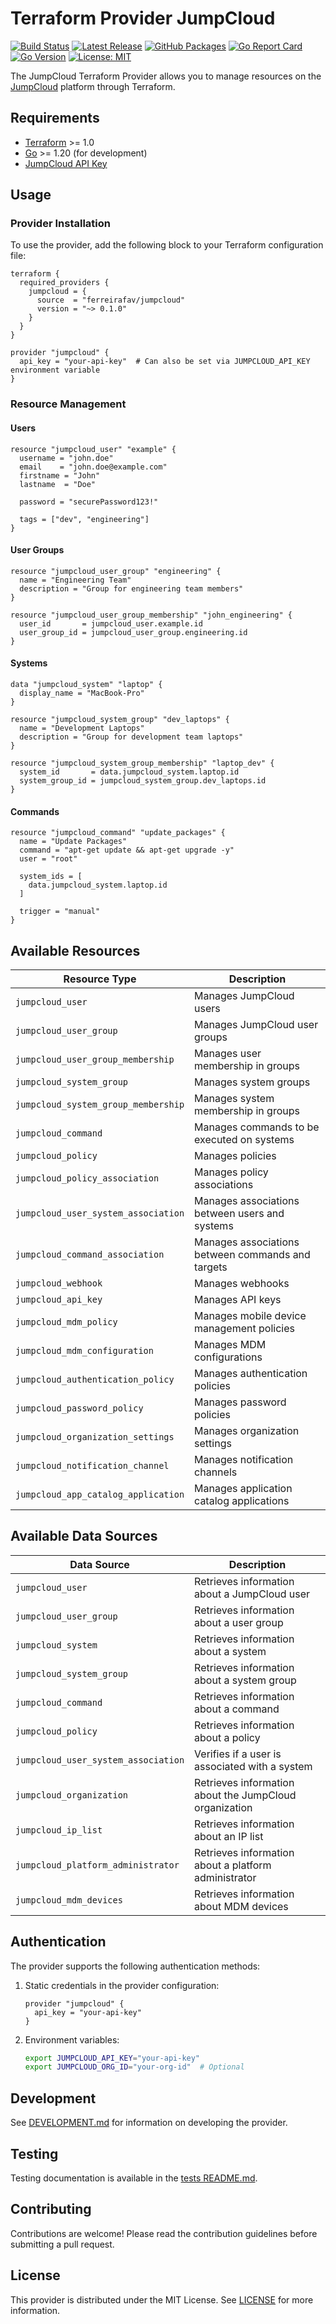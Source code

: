 # Terraform Provider JumpCloud

[![Build Status](https://github.com/ferreirafav/terraform-provider-jumpcloud/workflows/Unified%20Build%20and%20Release%20Pipeline/badge.svg)](https://github.com/ferreirafav/terraform-provider-jumpcloud/actions)
[![Latest Release](https://img.shields.io/github/v/release/ferreirafav/terraform-provider-jumpcloud?include_prereleases&sort=semver)](https://github.com/ferreirafav/terraform-provider-jumpcloud/releases)
[![GitHub Packages](https://img.shields.io/badge/GitHub%20Packages-Provider-blue)](https://github.com/ferreirafav/terraform-provider-jumpcloud/packages)
[![Go Report Card](https://goreportcard.com/badge/github.com/ferreirafav/terraform-provider-jumpcloud)](https://goreportcard.com/report/github.com/ferreirafav/terraform-provider-jumpcloud)
[![Go Version](https://img.shields.io/github/go-mod/go-version/ferreirafav/terraform-provider-jumpcloud)](https://github.com/ferreirafav/terraform-provider-jumpcloud)
[![License: MIT](https://img.shields.io/badge/License-MIT-yellow.svg)](https://opensource.org/licenses/MIT)

The JumpCloud Terraform Provider allows you to manage resources on the [JumpCloud](https://jumpcloud.com) platform through Terraform.

## Requirements

- [Terraform](https://www.terraform.io/downloads.html) >= 1.0
- [Go](https://golang.org/doc/install) >= 1.20 (for development)
- [JumpCloud API Key](https://jumpcloud.com/support/api-key)

## Usage

### Provider Installation

To use the provider, add the following block to your Terraform configuration file:

```hcl
terraform {
  required_providers {
    jumpcloud = {
      source  = "ferreirafav/jumpcloud"
      version = "~> 0.1.0"
    }
  }
}

provider "jumpcloud" {
  api_key = "your-api-key"  # Can also be set via JUMPCLOUD_API_KEY environment variable
}
```

### Resource Management

#### Users

```hcl
resource "jumpcloud_user" "example" {
  username = "john.doe"
  email    = "john.doe@example.com"
  firstname = "John"
  lastname  = "Doe"
  
  password = "securePassword123!"
  
  tags = ["dev", "engineering"]
}
```

#### User Groups

```hcl
resource "jumpcloud_user_group" "engineering" {
  name = "Engineering Team"
  description = "Group for engineering team members"
}

resource "jumpcloud_user_group_membership" "john_engineering" {
  user_id       = jumpcloud_user.example.id
  user_group_id = jumpcloud_user_group.engineering.id
}
```

#### Systems

```hcl
data "jumpcloud_system" "laptop" {
  display_name = "MacBook-Pro"
}

resource "jumpcloud_system_group" "dev_laptops" {
  name = "Development Laptops"
  description = "Group for development team laptops"
}

resource "jumpcloud_system_group_membership" "laptop_dev" {
  system_id       = data.jumpcloud_system.laptop.id
  system_group_id = jumpcloud_system_group.dev_laptops.id
}
```

#### Commands

```hcl
resource "jumpcloud_command" "update_packages" {
  name = "Update Packages"
  command = "apt-get update && apt-get upgrade -y"
  user = "root"
  
  system_ids = [
    data.jumpcloud_system.laptop.id
  ]
  
  trigger = "manual"
}
```

## Available Resources

| Resource Type | Description |
|---------------|-------------|
| `jumpcloud_user` | Manages JumpCloud users |
| `jumpcloud_user_group` | Manages JumpCloud user groups |
| `jumpcloud_user_group_membership` | Manages user membership in groups |
| `jumpcloud_system_group` | Manages system groups |
| `jumpcloud_system_group_membership` | Manages system membership in groups |
| `jumpcloud_command` | Manages commands to be executed on systems |
| `jumpcloud_policy` | Manages policies |
| `jumpcloud_policy_association` | Manages policy associations |
| `jumpcloud_user_system_association` | Manages associations between users and systems |
| `jumpcloud_command_association` | Manages associations between commands and targets |
| `jumpcloud_webhook` | Manages webhooks |
| `jumpcloud_api_key` | Manages API keys |
| `jumpcloud_mdm_policy` | Manages mobile device management policies |
| `jumpcloud_mdm_configuration` | Manages MDM configurations |
| `jumpcloud_authentication_policy` | Manages authentication policies |
| `jumpcloud_password_policy` | Manages password policies |
| `jumpcloud_organization_settings` | Manages organization settings |
| `jumpcloud_notification_channel` | Manages notification channels |
| `jumpcloud_app_catalog_application` | Manages application catalog applications |

## Available Data Sources

| Data Source | Description |
|-------------|-------------|
| `jumpcloud_user` | Retrieves information about a JumpCloud user |
| `jumpcloud_user_group` | Retrieves information about a user group |
| `jumpcloud_system` | Retrieves information about a system |
| `jumpcloud_system_group` | Retrieves information about a system group |
| `jumpcloud_command` | Retrieves information about a command |
| `jumpcloud_policy` | Retrieves information about a policy |
| `jumpcloud_user_system_association` | Verifies if a user is associated with a system |
| `jumpcloud_organization` | Retrieves information about the JumpCloud organization |
| `jumpcloud_ip_list` | Retrieves information about an IP list |
| `jumpcloud_platform_administrator` | Retrieves information about a platform administrator |
| `jumpcloud_mdm_devices` | Retrieves information about MDM devices |

## Authentication

The provider supports the following authentication methods:

1. Static credentials in the provider configuration:
   ```hcl
   provider "jumpcloud" {
     api_key = "your-api-key"
   }
   ```

2. Environment variables:
   ```bash
   export JUMPCLOUD_API_KEY="your-api-key"
   export JUMPCLOUD_ORG_ID="your-org-id"  # Optional
   ```

## Development

See [DEVELOPMENT.md](DEVELOPMENT.md) for information on developing the provider.

## Testing

Testing documentation is available in the [tests README.md](tests/README.md).

## Contributing

Contributions are welcome! Please read the contribution guidelines before submitting a pull request.

## License

This provider is distributed under the MIT License. See [LICENSE](LICENSE) for more information. 